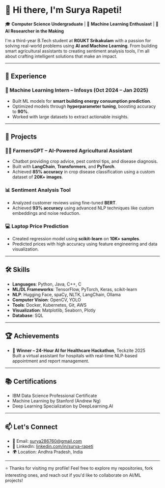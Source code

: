 # 👋 Hi there, I'm Surya Rapeti!

🎓 **Computer Science Undergraduate** | 🤖 **Machine Learning Enthusiast** | 🧠 **AI Researcher in the Making**

I'm a third-year B.Tech student at **RGUKT Srikakulam** with a passion for solving real-world problems using **AI and Machine Learning**. From building smart agricultural assistants to creating sentiment analysis tools, I'm all about crafting intelligent solutions that make an impact.

---

## 💼 Experience

### 🔹 Machine Learning Intern – Infosys (Oct 2024 – Jan 2025)
- Built ML models for **smart building energy consumption prediction**.
- Optimized models through **hyperparameter tuning**, boosting accuracy to **90%**.
- Worked with large datasets to extract actionable insights.

---

## 🚀 Projects

### 🧑‍🌾 FarmersGPT – AI-Powered Agricultural Assistant
- Chatbot providing crop advice, pest control tips, and disease diagnosis.
- Built with **LangChain**, **Transformers**, and **PyTorch**.
- Achieved **85% accuracy** in crop disease classification using a custom dataset of **20K+ images**.

### 📊 Sentiment Analysis Tool
- Analyzed customer reviews using fine-tuned **BERT**.
- Achieved **93% accuracy** using advanced NLP techniques like custom embeddings and noise reduction.

### 💻 Laptop Price Prediction
- Created regression model using **scikit-learn** on **10K+ samples**.
- Predicted prices with high accuracy using feature engineering and data visualization.

---

## 🛠️ Skills

- **Languages**: Python, Java, C++, C  
- **ML/DL Frameworks**: TensorFlow, PyTorch, Keras, scikit-learn  
- **NLP**: Hugging Face, spaCy, NLTK, LangChain, Ollama  
- **Computer Vision**: OpenCV, YOLO  
- **Tools**: Docker, Kubernetes, Git, AWS  
- **Visualization**: Matplotlib, Seaborn, Plotly  
- **Database**: SQL  

---

## 🏆 Achievements

- 🥇 **Winner – 24-Hour AI for Healthcare Hackathon**, Teckzite 2025  
  Built a virtual assistant for hospitals with real-time NLP-based appointment and report management.

---

## 📚 Certifications

- IBM Data Science Professional Certificate  
- Machine Learning by Stanford (Andrew Ng)  
- Deep Learning Specialization by DeepLearning.AI  

---

## 📫 Let's Connect

- 📧 Email: [surya286760@gmail.com](mailto:surya286760@gmail.com)  
- 🔗 LinkedIn: [linkedin.com/in/surya-rapeti](https://linkedin.com/in/surya-rapeti)  
- 🌍 Location: Andhra Pradesh, India  

---

⭐ Thanks for visiting my profile! Feel free to explore my repositories, fork interesting ones, and reach out if you'd like to collaborate on AI/ML projects!
